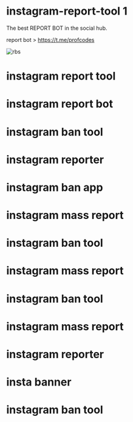 # instagram-report-tool 1

The best REPORT BOT in the social hub. 

report bot > https://t.me/profcodes

![rbs](https://github.com/user-attachments/assets/79d4022f-853b-4acb-adb9-f7db7ce6ce55)

# instagram report tool
# instagram report bot
# instagram ban tool
# instagram reporter
# instagram ban app
# instagram mass report
# instagram ban tool
# instagram mass report 
# instagram ban tool
# instagram mass report
# instagram reporter
# insta banner
# instagram ban tool
